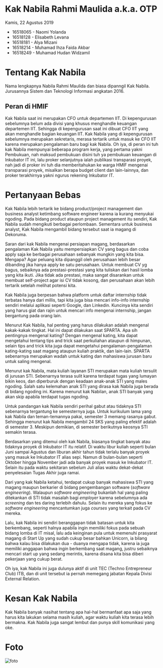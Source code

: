 # Kak Nabila Rahmi Maulida a.k.a. OTP
Kamis, 22 Agustus 2019

- 16518065 - Naomi Yolanda
- 16518128 - Elisabeth Levana
- 16518181 - Alya Mizani
- 16518214 - Muhamad Ihza Faida Akbar
- 16518249 - Muhamad Hudan Widzamil

# Tentang Kak Nabila
Nama lengkapnya Nabila Rahmi Maulida dan biasa dipanngil Kak Nabila. Jurusannya Sistem dan Teknologi Informasi angkatan 2016. 

## Peran di HMIF
Kak Nabila saat ini merupakan CFO untuk departemen IIT. Di kepengurusan sebelumnya belum ada divisi yang khusus menghandle keuangan departemen IIT. Sehingga di kepengurusan saat ini dibuat CFO IIT yang akan menghandle bagian keuangan IIT. Kak Nabila yang di kepengurusan sebelumnya merupakan sekretaris, merasa tertarik untuk masuk ke CFO IIT karena merupakan pengalaman baru bagi kak Nabila. Oh iya, di peran ini tuh kak Nabila mempunyai beberapa program kerja, yang pertama yakni Pembukuan, nah maksud pembukuan disini tuh ya pembukuan keuangan di Inkubator IT ini, lalu proker selanjutnya ialah publikasi transparasi proyek, nah jadi di proker ini tuh dia memberitahukan ke warga HMIF mengenai transparasi proyek, misalkan berapa budget client dan lain-lainnya, dan proker terakhirnya yakni ngurus rekening Inkubator IT. 

# Pertanyaan Bebas
Kak Nabila lebih tertarik ke bidang product/project management dan business analyst ketimbang software engineer karena ia kurang menyukai ngoding. Pada bidang product ataupun project management itu sendiri, Kak Nabila sudah mengikuti berbagai perlombaan. Sementara untuk business analyst, Kak Nabila mengambil bidang tersebut saat ia magang di Dekoruma.

Saran dari kak Nabila mengenai persiapan magang, berdasarkan pengalaman Kak Nabila yaitu mempersiapkan CV yang bagus dan coba apply saja ke berbagai perusahaan sebanyak mungkin yang kita bisa. Mengapa? Agar peluang kita dipanggil oleh perusahaan lebih besar dibanding jika hanya apply ke satu perusahaan. Untuk membuat CV yg bagus, sebaiknya ada prestasi-prestasi yang kita tuliskan dari hasil lomba yang kita ikuti. Jika tidak ada prestasi, maka sangat disarankan untuk membuat self-project agar isi CV tidak kosong, dan perusahaan akan lebih tertarik setelah melihat potensi kita.

Kak Nabila juga berpesan bahwa platform untuk daftar internship tidak terbatas hanya dari millis, tapi kita juga bisa mencari info-info internship sendiri melalui aplikasi seperti Google, dan Linkedin. Kuncinya kita sendiri yang harus giat dan rajin untuk mencari info mengenai internship, jangan bergantung pada orang lain.

Menurut Kak Nabila, hal penting yang harus dilakukan adalah mengenal kakak-kakak tingkat. Hal ini dapat dilakukan saat SPARTA. Apa sih pentingnya mengenal kating? Dengan mengenal kating, kita dapat mengetahui tentang tips and trick saat perkuliahan ataupun di himpunan, selain tips and trick kita juga dapat mengetahui pengalaman-pengalaman kating-kating saat magang ataupun kuliah praktik, dan lain-lain. SPARTA sebenarnya merupakan wadah untuk kating dan mahasiswa jurusan baru untuk saling mengenal.

Menurut kak Nabila, mata kuliah layanan STI merupakan mata kuliah tersulit di jurusan STI. Sebenarnya terasa sulit karena terdapat tugas yang lumayan bikin keos, dan diperburuk dengan keadaan anak-anak STI yang males ngoding. Salah satu kelemahan anak STI yang dirasa kak Nabila juga berada di bidang ngoding ini. Karena menurut kak Nabilan, anak STI banyak yang akan skip apabila terdapat tugas ngoding.

Untuk pandangan kak Nabila sendiri perihal gabut atau tidaknya STI sebenarnya tergantung ke semesternya juga. Untuk kurikulum lama yang kak Nabila dan teman-temannya pakai, semester 3 memang rasanya gabut. Sehingga menurut kak Nabila mengambil 24 SKS yang paling efektif adalah di semester 3. Meskipun demikian, di semester berikutnya keosnya STI semakin terasa.

Berdasarkan yang ditemui oleh kak Nabila, biasanya tingkat banyak atau tidaknya proyek di Inkubator IT itu relatif. Di waktu libur kuliah seperti bulan Juni sampai Agustus dan liburan akhir tahun tidak terlalu banyak proyek yang masuk ke Inkubator IT alias sepi. Namun di bulan-bulan seperti Oktober hingga November jadi ada banyak proyek masuk ke Inkubator IT. Selain itu pada waktu sekitaran sebelum Juli alias waktu dekat-dekat penyelesaian Tugas Akhir juga ramai.

Dari yang kak Nabila ketahui, terdapat cukup banyak mahasiswa STI yang magang maupun berkarier di bidang pengembangan software (*software engineering*). Walaupun *software engineering* bukanlah hal yang paling ditekankan di STI tidak masalah bagi *employer* karena sebelumnya ada *screening* dan tes daring terlebih dahulu. Selain itu mereka yang fokus ke *software engineering* mencantumkan juga *courses* yang terkait pada CV mereka.

Lalu, kak Nabila ini sendiri beranggapan tidak batasan untuk kita berkembang, seperti halnya apabila ingin memiliki fokus pada sebuah bidang lomba di IT misal, lalu ada keinginan pula untuk memenuhi prasyarat magang di Start Up yang sudah cukup besar bahkan Unicorn, ia bilang bahwa kalau bisa dilakukan dua - duanya mengapa tidak, karena ia juga memiliki anggapan bahwa ingin berkembang saat magang, justru sebaiknya mencari start up yang sedang merintis, karena disana kita bisa diberi pekerjaan yang cukup berat.

Oh iya, kak Nabila ini juga dulunya aktif di unit TEC (Techno Entrepreneur Club) ITB, dan di unit tersebut ia pernah memegang jabatan Kepala Divisi External Relation.



# Kesan Kak Nabila
Kak Nabila banyak nasihat tentang apa hal-hal bermanfaat apa saja yang harus kita lakukan selama masih kuliah, agar waktu kuliah kita terasa lebih bermakna. Kak Nabila juga sangat lembut dan punya skill komunikasi yang oke.



# Foto
![foto](./16518065-16518128-16518181-16518214-16518249.jpg)
